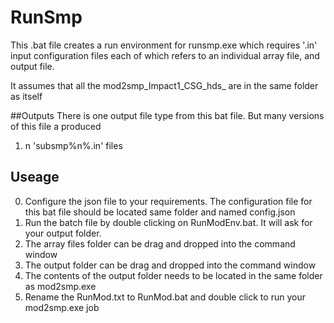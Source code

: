 # RunSmp

This .bat file creates a run environment for runsmp.exe
which requires '.in' input configuration files each of which
refers to an individual array file, and output file.

It assumes that all the mod2smp_Impact1_CSG_hds_ are in the same folder as itself

##Outputs 
There is one output file type from this bat file. But many versions of this file a produced

1. n 'subsmp%n%.in' files 

## Useage
0. Configure the json file to your requirements. The configuration file for this bat file should be located 
same folder and named config.json
1. Run the batch file by double clicking on RunModEnv.bat. It will ask for your output folder.
2. The array files folder can be drag and dropped into the command window 
3. The output folder can be drag and dropped into the command window
4. The contents of the output folder needs to be located in the same folder as mod2smp.exe
5. Rename the RunMod.txt to RunMod.bat and double click to run your mod2smp.exe job


